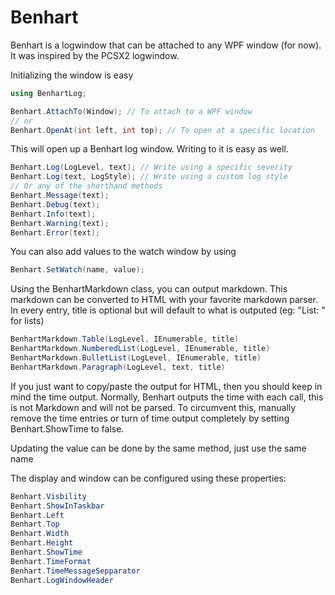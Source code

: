 Benhart
=======
Benhart is a logwindow that can be attached to any WPF window (for now). It was inspired by the PCSX2 logwindow.

Initializing the window is easy

``` csharp
using BenhartLog;

Benhart.AttachTo(Window); // To attach to a WPF window
// or
Benhart.OpenAt(int left, int top); // To open at a specific location
``` 

This will open up a Benhart log window. Writing to it is easy as well.

``` csharp
Benhart.Log(LogLevel, text); // Write using a specific severity
Benhart.Log(text, LogStyle); // Write using a custom log style
// Or any of the shorthand methods
Benhart.Message(text);
Benhart.Debug(text);
Benhart.Info(text);
Benhart.Warning(text);
Benhart.Error(text);
``` 

You can also add values to the watch window by using
``` csharp
Benhart.SetWatch(name, value);
```

Using the BenhartMarkdown class, you can output markdown. This markdown can be converted to HTML with your favorite markdown parser.
In every entry, title is optional but will default to what is outputed (eg: "List: " for lists)
``` csharp
BenhartMarkdown.Table(LogLevel, IEnumerable, title)
BenhartMarkdown.NumberedList(LogLevel, IEnumerable, title)
BenhartMarkdown.BulletList(LogLevel, IEnumerable, title)
BenhartMarkdown.Paragraph(LogLevel, text, title)
```
If you just want to copy/paste the output for HTML, then you should keep in mind the time output. Normally, Benhart outputs the time with each call, this is not Markdown and will not be parsed. To circumvent this, manually remove the time entries or turn of time output completely by setting Benhart.ShowTime to false.

Updating the value can be done by the same method, just use the same name	

The display and window can be configured using these properties:
``` csharp
Benhart.Visbility
Benhart.ShowInTaskbar
Benhart.Left
Benhart.Top
Benhart.Width
Benhart.Height
Benhart.ShowTime
Benhart.TimeFormat
Benhart.TimeMessageSepparator
Benhart.LogWindowHeader
``` 